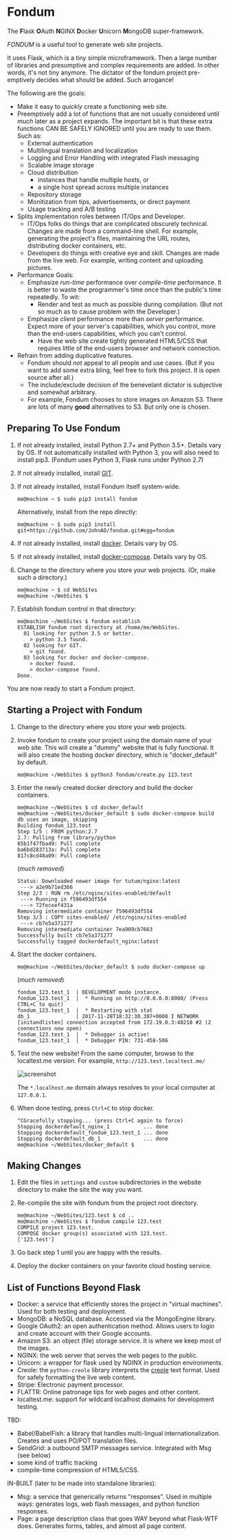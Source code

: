 # Fondum

The **F**lask **O**Auth **N**GINX **D**ocker **U**nicorn **M**ongoDB super-framework.

*FONDUM* is a useful tool to generate web site projects.

It uses Flask, which is a tiny simple microframework. Then a large number of libraries and presumptive and complex requirements are added. In other words, it's not tiny anymore. The dictator of the fondum project pre-emptively decides what should be added. Such arrogance!

The following are the goals:

* Make it easy to _quickly_ create a functioning web site.
* Preemptively add a lot of functions that are not usually considered until *much* later as a project expands. The important bit is that these extra functions CAN BE SAFELY IGNORED until you are ready to use them. Such as:
   * External authentication
   * Multilingual translation and localization
   * Logging and Error Handling with integrated Flash messaging
   * Scalable image storage
   * Cloud distribution
      * instances that handle multiple hosts, or
      * a single host spread across multiple instances
   * Repository storage
   * Monitization from tips, advertisements, or direct payment
   * Usage tracking and A/B testing
* Splits implementation roles between IT/Ops and Developer.
   * IT/Ops folks do things that are complicated obscurely technical. Changes are made from a command-line shell. For example, generating the project's files, maintaining the URL routes, distributing docker containers, etc.
   * Developers do things with creative eye and skill. Changes are made from the live web. For example, writing content and uploading pictures.
* Performance Goals:
   * Emphasize _run-time_ performance over _compile-time_ performance. It is better to waste the programmer's time once than the public's time repeatedly. To wit:
      * Render and test as much as possible during compilation. (But not so much as to cause problem with the Developer.)
   * Emphasize _client_ performance more than _server_ performance. Expect more of your server's capabilities, which you control, more than the end-users capabilities, which you can't control.
      * Have the web site create tightly generated HTML5/CSS that requires little of the end-users browser and network connection.
* Refrain from adding duplicative features.
   * Fondum should _not_ appeal to all people and use cases. (But if you want to add some extra bling, feel free to fork this project. It is open source after all.)
   * The include/exclude decision of the benevelant dictator is subjective and somewhat arbitrary.
   * For example, Fondum chooses to store images on Amazon S3. There are lots of many **good** alternatives to S3. But only one is chosen.

## Preparing To Use Fondum

1. If not already installed, install Python 2.7+ and Python 3.5+. Details vary by OS. If not automatically installed with Python 3, you will also need to install pip3. (Fondum uses Python 3, Flask runs under Python 2.7)
2. If not already installed, install [GIT](https://git-scm.com/). 
3. If not already installed, install Fondum itself system-wide.

   ```
   me@machine ~ $ sudo pip3 install fondum
   ```

   Alternatively, install from the repo directly:

   ```
   me@machine ~ $ sudo pip3 install git+https://github.com/JohnAD/fondum.git#egg=fondum
   ```


4. If not already installed, install [docker](https://www.docker.com/). Details vary by OS.
5. If not already installed, install [docker-compose](https://docs.docker.com/compose/). Details vary by OS.
6. Change to the directory where you store your web projects. (Or, make such a directory.)

   ```
   me@machine ~ $ cd WebSites
   me@machine ~/WebSites $
   ```

7. Establish fondum control in that directory:

   ```
   me@machine ~/WebSites $ fondum establish
   ESTABLISH fondum root directory at /home/me/WebSites.
     01 looking for python 3.5 or better.
       > python 3.5 found.
     02 looking for GIT.
       > git found.
     03 looking for docker and docker-compose.
       > docker found.
       > docker-compose found.
   Done.
   ```

You are now ready to start a Fondum project.


## Starting a Project with Fondum

1. Change to the directory where you store your web projects.
2. Invoke fondum to create your project using the domain name of your web site. This will create a "dummy" website that is fully functional. It will also create the hosting docker directory, which is "docker_default" by default.

   ```
   me@machine ~/WebSites $ python3 fondum/create.py 123.test
   ```

3. Enter the newly created docker directory and build the docker containers.

   ```
   me@machine ~/WebSites $ cd docker_default
   me@machine ~/WebSites/docker_default $ sudo docker-compose build
   db uses an image, skipping
   Building fondum_123.test
   Step 1/5 : FROM python:2.7
   2.7: Pulling from library/python
   85b1f47fba49: Pull complete
   ba6bd283713a: Pull complete
   817c8cd48a09: Pull complete
   ```
   (_much removed_)
   ```
   Status: Downloaded newer image for tutum/nginx:latest
    ---> a2e9b71ed366
   Step 2/3 : RUN rm /etc/nginx/sites-enabled/default
    ---> Running in f596493df554
    ---> 72feceef431a
   Removing intermediate container f596493df554
   Step 3/3 : COPY sites-enabled/ /etc/nginx/sites-enabled
    ---> cb7e5a371277
   Removing intermediate container 7ea909cb7663
   Successfully built cb7e5a371277
   Successfully tagged dockerdefault_nginx:latest
   ```

4. Start the docker containers.

   ```
   me@machine ~/WebSites/docker_default $ sudo docker-compose up
   ```
   (_much removed_)
   ```
   fondum_123.test_1  | DEVELOPMENT mode instance.
   fondum_123.test_1  |  * Running on http://0.0.0.0:8000/ (Press CTRL+C to quit)
   fondum_123.test_1  |  * Restarting with stat
   db_1               | 2017-11-28T18:32:30.307+0000 I NETWORK  [initandlisten] connection accepted from 172.19.0.3:48218 #2 (2 connections now open)
   fondum_123.test_1  |  * Debugger is active!
   fondum_123.test_1  |  * Debugger PIN: 731-458-506   
   ```

5. Test the new website! From the same computer, browse to the localtest.me version. For example, `http://123.test.localtest.me/`

   ![screenshot](screenshot.png)

   The `*.localhost.me` domain always resolves to your local computer at `127.0.0.1`.

6. When done testing, press `Ctrl+C` to stop docker.

   ```
   ^CGracefully stopping... (press Ctrl+C again to force)
   Stopping dockerdefault_nginx_1           ... done
   Stopping dockerdefault_fondum_123.test_1 ... done
   Stopping dockerdefault_db_1              ... done
   me@machine ~/WebSites/docker_default $ 
   ```

## Making Changes

1. Edit the files in `settings` and `custom` subdirectories in the website directory to make the site the way you want.
2. Re-compile the site with fondum from the project root directory.

   ```
   me@machine ~/WebSites/123.test $ cd ..
   me@machine ~/WebSites $ fondum compile 123.test
   COMPILE project 123.test.
   COMPOSE docker group(s) associated with 123.test.
   ['123.test']
   ```

3. Go back step 1 until you are happy with the results.
4. Deploy the docker containers on your favorite cloud hosting service.

## List of Functions Beyond Flask

* Docker: a service that efficiently stores the project in "virtual machines". Used for both testing and deployment.
* MongoDB: a NoSQL database. Accessed via the MongoEngine library.
* Google OAuth2: an open authentication method. Allows users to login and create account with their Google accounts.
* Amazon S3: an object (file) storage service. It is where we keep most of the images.
* NGINX: the web server that serves the web pages to the public.
* Unicorn: a wrapper for flask used by NGINX in production environments.
* Creole: the `python-creole` library interprets the [creole](http://www.wikicreole.org/) text format. Used for safely formatting the live web content.
* Stripe: Electronic payment processor.
* FLATTR: Online patronage tips for web pages and other content.
* localtest.me: support for wildcard localhost domains for development testing.


TBD:

* Babel/BabelFish: a library that handles multi-lingual internationalization. Creates and uses PO/POT translation files.
* SendGrid: a outbound SMTP messages service. Integrated with Msg (see below)
* some kind of traffic tracking
* compile-time compression of HTML5/CSS.


IN-BUILT (later to be made into standalone libraries):

* Msg: a service that generically returns "responses". Used in multiple ways: generates logs, web flash messages, and python function responses.
* Page: a page description class that goes WAY beyond what Flask-WTF does. Generates forms, tables, and almost all page content.
